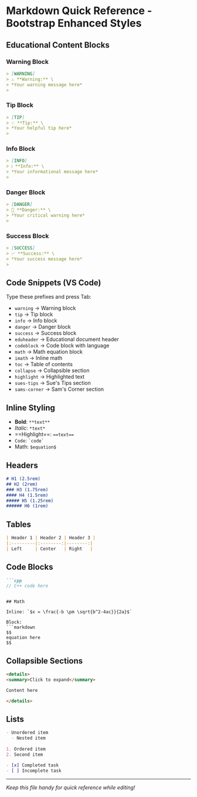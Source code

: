 # Markdown Quick Reference - Bootstrap Enhanced Styles

## Educational Content Blocks

### Warning Block
```markdown
> [WARNING]
> ⚠️ **Warning:** \
> *Your warning message here*
>
```

### Tip Block
```markdown
> [TIP]
> 💡 **Tip:** \
> *Your helpful tip here*
>
```

### Info Block  
```markdown
> [INFO]
> ℹ️ **Info:** \
> *Your informational message here*
>
```

### Danger Block
```markdown
> [DANGER]
> 🚨 **Danger:** \
> *Your critical warning here*
>
```

### Success Block
```markdown
> [SUCCESS]
> ✅ **Success:** \
> *Your success message here*
>
```

## Code Snippets (VS Code)

Type these prefixes and press Tab:

- `warning` → Warning block
- `tip` → Tip block  
- `info` → Info block
- `danger` → Danger block
- `success` → Success block
- `eduheader` → Educational document header
- `codeblock` → Code block with language
- `math` → Math equation block
- `imath` → Inline math
- `toc` → Table of contents
- `collapse` → Collapsible section
- `highlight` → Highlighted text
- `sues-tips` → Sue's Tips section
- `sams-corner` → Sam's Corner section

## Inline Styling

- **Bold**: `**text**`
- *Italic*: `*text*`
- ==Highlight==: `==text==`
- `Code`: `` `code` ``
- Math: `$equation$`

## Headers

```markdown
# H1 (2.5rem)
## H2 (2rem)
### H3 (1.75rem)
#### H4 (1.5rem)
##### H5 (1.25rem)
###### H6 (1rem)
```

## Tables

```markdown
| Header 1 | Header 2 | Header 3 |
|:---------|:--------:|--------:|
| Left     | Center   | Right   |
```

## Code Blocks

```markdown
```cpp
// C++ code here
```
```

## Math

Inline: `$x = \frac{-b \pm \sqrt{b^2-4ac}}{2a}$`

Block:
```markdown
$$
equation here
$$
```

## Collapsible Sections

```markdown
<details>
<summary>Click to expand</summary>

Content here

</details>
```

## Lists

```markdown
- Unordered item
  - Nested item
  
1. Ordered item
2. Second item

- [x] Completed task
- [ ] Incomplete task
```

---

*Keep this file handy for quick reference while editing!*
